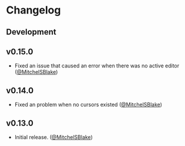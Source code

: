 # Changelog

## Development

## v0.15.0

* Fixed an issue that caused an error when there was no active editor ([@MitchelSBlake])

## v0.14.0

* Fixed an problem when no cursors existed ([@MitchelSBlake])

## v0.13.0

* Initial release. ([@MitchelSBlake])

[@MitchelSBlake]: https://github.com/MitchelSBlake
